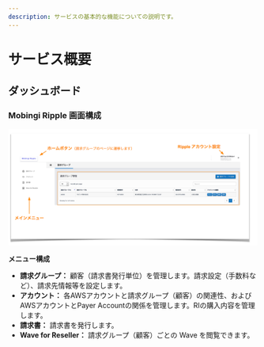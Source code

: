 ```yaml
---
description: サービスの基本的な機能についての説明です。
---
```


# サービス概要

## **ダッシュボード** 

### Mobingi Ripple 画面構成

![](../.gitbook/assets/screen.png)

**メニュー構成**

* **請求グループ：** 顧客（請求書発行単位）を管理します。請求設定（手数料など）、請求先情報等を設定します。
* **アカウント：** 各AWSアカウントと請求グループ（顧客）の関連性、およびAWSアカウントとPayer Accountの関係を管理します。RIの購入内容を管理します。
* **請求書：** 請求書を発行します。
* **Wave for Reseller：** 請求グループ（顧客）ごとの Wave を閲覧できます。



